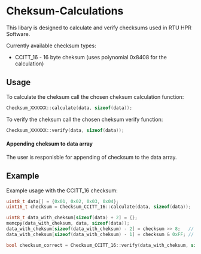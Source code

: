 # Cheksum-Calculations
This libary is designed to calculate and verify checksums used in RTU HPR Software.

Currently available checksum types:
* CCITT_16 - 16 byte cheksum (uses polynomial 0x8408 for the calculation)

## Usage
To calculate the cheksum call the chosen cheksum calculation function:
```cpp
Checksum_XXXXXX::calculate(data, sizeof(data));
```

To verify the cheksum call the chosen cheksum verify function:
```cpp
Checksum_XXXXXX::verify(data, sizeof(data));
```

#### Appending cheksum to data array
The user is responisble for appending of checksum to the data array.

## Example
Example usage with the CCITT_16 checksum:
```cpp
uint8_t data[] = {0x01, 0x02, 0x03, 0x04};
uint16_t checksum = Checksum_CCITT_16::calculate(data, sizeof(data));

uint8_t data_with_cheksum[sizeof(data) + 2] = {};
memcpy(data_with_cheksum, data, sizeof(data));
data_with_cheksum[sizeof(data_with_cheksum) - 2] = checksum >> 8;   // Add the high byte
data_with_cheksum[sizeof(data_with_cheksum) - 1] = checksum & 0xFF; // Add the low byte

bool checksum_correct = Checksum_CCITT_16::verify(data_with_cheksum, sizeof(data_with_cheksum));
```
